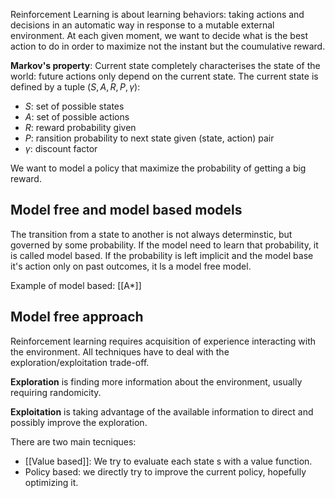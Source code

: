 Reinforcement Learning is about learning behaviors: taking actions and decisions in an automatic way in response to a mutable external environment.
At each given moment, we want to decide what is the best action to do in order to maximize not the instant but the coumulative reward.

__Markov's property__: Current state completely characterises the state of the world: future actions only depend on the current state.
The current state is defined by a tuple $(S,A,R,P,\gamma)$:
- $S$: set of possible states
- $A$: set of possible actions
- $R$: reward probability given
- $P$: ransition probability to next state given (state, action) pair
- $\gamma$: discount factor

We want to model a policy that maximize the probability of getting a big reward.

## Model free and model based models

The transition from a state to another is not always determinstic, but governed by some probability. If the model need to learn that probability, it is called model based.
If the probability is left implicit and the model base it's action only on past outcomes, it ls a model free model.

Example of model based: [[A*]]


## Model free approach

Reinforcement learning requires acquisition of experience interacting with the environment.
All techniques have to deal with the exploration/exploitation trade-off.

__Exploration__ is finding more information about the environment, usually requiring randomicity.

__Exploitation__ is taking advantage of the available information to direct and possibly improve the exploration.

There are two main tecniques:
 - [[Value based]]: We try to evaluate each state s with a value function.
 - Policy based: we directly try to improve the current policy, hopefully optimizing it.